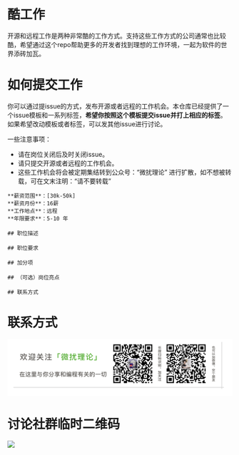 # 酷工作
开源和远程工作是两种非常酷的工作方式。支持这些工作方式的公司通常也比较酷，希望通过这个repo帮助更多的开发者找到理想的工作环境，一起为软件的世界添砖加瓦。

# 如何提交工作
你可以通过提issue的方式，发布开源或者远程的工作机会。本仓库已经提供了一个issue模板和一系列标签，**希望你按照这个模板提交issue并打上相应的标签**。 如果希望改动模板或者标签，可以发其他issue进行讨论。 

一些注意事项：
* 请在岗位关闭后及时关闭issue。
* 请只提交开源或者远程的工作机会。
* 这些工作机会将会被定期集结转到公众号：“微扰理论” 进行扩散，如不想被转载，可在文末注明：“请不要转载”

```
**薪资范围**：[30k-50k] 
**薪资月份**：16薪
**工作地点**：远程
**年限要求**：5-10 年

## 职位描述

## 职位要求

## 加分项

## （可选）岗位亮点

## 联系方式
```

# 联系方式
![](https://github.com/wfnuser/wfnuser/raw/main/banner.jpg)

# 讨论社群临时二维码
<img src=https://user-images.githubusercontent.com/8191686/216216327-0cf185dd-1aea-4e22-a41b-fd500e5ff5e4.png width=200px />
